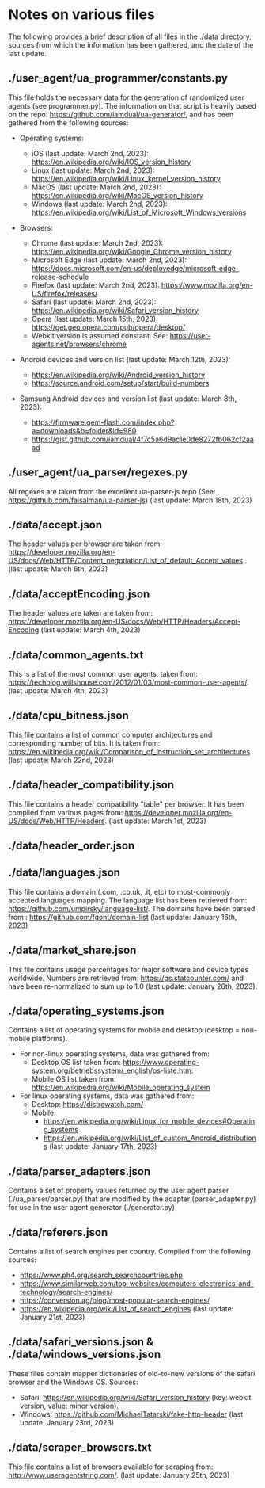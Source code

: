 # Notes on various files
The following provides a brief description of all files in the ./data directory, sources from which the information has been gathered, and the date of the last update.

## ./user_agent/ua_programmer/constants.py
This file holds the necessary data for the generation of randomized user agents (see programmer.py).
The information on that script is heavily based on the repo: https://github.com/iamdual/ua-generator/, 
and has been gathered from the following sources:

- Operating systems:
    - iOS       (last update: March 2nd, 2023):      https://en.wikipedia.org/wiki/IOS_version_history
    - Linux     (last update: March 2nd, 2023):      https://en.wikipedia.org/wiki/Linux_kernel_version_history
    - MacOS     (last update: March 2nd, 2023):      https://en.wikipedia.org/wiki/MacOS_version_history
    - Windows   (last update: March 2nd, 2023):      https://en.wikipedia.org/wiki/List_of_Microsoft_Windows_versions

- Browsers:
    - Chrome    (last update: March 2nd, 2023):      https://en.wikipedia.org/wiki/Google_Chrome_version_history
    - Microsoft Edge (last update: March 2nd, 2023): https://docs.microsoft.com/en-us/deployedge/microsoft-edge-release-schedule
    - Firefox   (last update: March 2nd, 2023):      https://www.mozilla.org/en-US/firefox/releases/ 
    - Safari    (last update: March 2nd, 2023):      https://en.wikipedia.org/wiki/Safari_version_history
    - Opera     (last update: March 15th, 2023):     https://get.geo.opera.com/pub/opera/desktop/
    - Webkit version is assumed constant. See:       https://user-agents.net/browsers/chrome

- Android devices and version list (last update: March 12th, 2023):
    - https://en.wikipedia.org/wiki/Android_version_history
    - https://source.android.com/setup/start/build-numbers

- Samsung Android devices and version list (last update: March 8th, 2023):
    - https://firmware.gem-flash.com/index.php?a=downloads&b=folder&id=980
    - https://gist.github.com/iamdual/4f7c5a6d9ac1e0de8272fb062cf2aaad

## ./user_agent/ua_parser/regexes.py
All regexes are taken from the excellent ua-parser-js repo (See: https://github.com/faisalman/ua-parser-js)
(last update: March 18th, 2023)

## ./data/accept.json
The header values per browser are taken from: https://developer.mozilla.org/en-US/docs/Web/HTTP/Content_negotiation/List_of_default_Accept_values
(last update: March 6th, 2023)

## ./data/acceptEncoding.json
The header values are taken are taken from: https://developer.mozilla.org/en-US/docs/Web/HTTP/Headers/Accept-Encoding
(last update: March 4th, 2023)

## ./data/common_agents.txt
This is a list of the most common user agents, taken from: https://techblog.willshouse.com/2012/01/03/most-common-user-agents/.
(last update: March 4th, 2023)

## ./data/cpu_bitness.json
This file contains a list of common computer architectures and corresponding number of bits. It is taken from: https://en.wikipedia.org/wiki/Comparison_of_instruction_set_architectures (last update: March 22nd, 2023)

## ./data/header_compatibility.json
This file contains a header compatibility "table" per browser. It has been compiled from various pages from: https://developer.mozilla.org/en-US/docs/Web/HTTP/Headers.
(last update: March 1st, 2023)

## ./data/header_order.json

## ./data/languages.json
This file contains a domain (.com, .co.uk, .it, etc) to most-commonly accepted languages mapping.
The language list has been retrieved from: https://github.com/umpirsky/language-list/.
The domains have been parsed from        : https://github.com/fgont/domain-list
(last update: January 16th, 2023)

## ./data/market_share.json
This file contains usage percentages for major software and device types worldwide. Numbers are retrieved from: https://gs.statcounter.com/ and have been re-normalized to sum up to 1.0 (last update: January 26th, 2023).

## ./data/operating_systems.json
Contains a list of operating systems for mobile and desktop (desktop = non-mobile platforms).
- For non-linux operating systems, data was gathered from:
    - Desktop OS list taken from: https://www.operating-system.org/betriebssystem/_english/os-liste.htm. 
    - Mobile  OS list taken from: https://en.wikipedia.org/wiki/Mobile_operating_system 
- For linux operating systems, data was gathered from:
    - Desktop: https://distrowatch.com/ 
    - Mobile: 
        - https://en.wikipedia.org/wiki/Linux_for_mobile_devices#Operating_systems
        - https://en.wikipedia.org/wiki/List_of_custom_Android_distributions
(last update: January  17th, 2023)

## ./data/parser_adapters.json
Contains a set of property values returned by the user agent parser (./ua_parser/parser.py) that are modified
by the adapter (parser_adapter.py) for use in the user agent generator (./generator.py)

## ./data/referers.json
Contains a list of search engines per country. Compiled from the following sources:
- https://www.ph4.org/search_searchcountries.php
- https://www.similarweb.com/top-websites/computers-electronics-and-technology/search-engines/
- https://conversion.ag/blog/most-popular-search-engines/
- https://en.wikipedia.org/wiki/List_of_search_engines
(last update: January  21st, 2023)

## ./data/safari_versions.json & ./data/windows_versions.json
These files contain mapper dictionaries of old-to-new versions of the safari browser and the Windows OS. Sources:
- Safari: https://en.wikipedia.org/wiki/Safari_version_history (key: webkit version, value: minor version).
- Windows: https://github.com/MichaelTatarski/fake-http-header
(last update: January  23rd, 2023)

## ./data/scraper_browsers.txt
This file contains a list of browsers available for scraping from: http://www.useragentstring.com/.
(last update: January  25th, 2023)